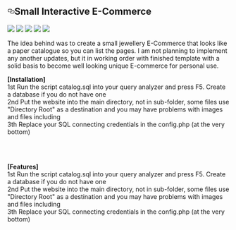 <article class="markdown-body entry-content" itemprop="text"><h1><a id="user-content-dtweb-20-muonline-all-seasons" class="anchor" aria-hidden="true" href="#dtweb-20-muonline-all-seasons"><svg class="octicon octicon-link" viewBox="0 0 16 16" version="1.1" width="16" height="16" aria-hidden="true"><path fill-rule="evenodd" d="M4 9h1v1H4c-1.5 0-3-1.69-3-3.5S2.55 3 4 3h4c1.45 0 3 1.69 3 3.5 0 1.41-.91 2.72-2 3.25V8.59c.58-.45 1-1.27 1-2.09C10 5.22 8.98 4 8 4H4c-.98 0-2 1.22-2 2.5S3 9 4 9zm9-3h-1v1h1c1 0 2 1.22 2 2.5S13.98 12 13 12H9c-.98 0-2-1.22-2-2.5 0-.83.42-1.64 1-2.09V6.25c-1.09.53-2 1.84-2 3.25C6 11.31 7.55 13 9 13h4c1.45 0 3-1.69 3-3.5S14.5 6 13 6z">
</path></svg></a>Small Interactive E-Commerce</h1>

<img src="https://i.gyazo.com/d5ae25836186f0f09ea8b64981c74ade.jpg">
<img src="https://i.gyazo.com/9030df0ed76283d98768e544b0c7f26e.jpg">
<img src="https://i.gyazo.com/b18b49bfee8de1d19d72939fafc481dd.png">
<img src="https://i.gyazo.com/21a559ab3772b86fefe5bee11c7b2e01.png">
<img src="https://i.gyazo.com/64b81b6453ba49940ee6c3d6249b984e.png">

The idea behind was to create a small jewellery E-Commerce that looks like a paper catalogue so you can list the pages. 
I am not planning to implement any another updates, but it in working order with finished template with a solid basis to become well looking unique E-commerce for personal use.

<b>[<span>Installation</span>]</b><br>
1st Run the script catalog.sql into your query analyzer and press F5. Create a database if you do not have one<br>
2nd Put the website into the main directory, not in sub-folder, some files use "Directory Root" as a destination and you may have problems with images and files including<br>
3th Replace your SQL connecting credentials in the config.php (at the very bottom)<br>
<p><br> <br>
  
 <b>[<span>Features</span>]</b><br>
1st Run the script catalog.sql into your query analyzer and press F5. Create a database if you do not have one<br>
2nd Put the website into the main directory, not in sub-folder, some files use "Directory Root" as a destination and you may have problems with images and files including<br>
3th Replace your SQL connecting credentials in the config.php (at the very bottom)<br>
<p><br> <br>
  </article>


